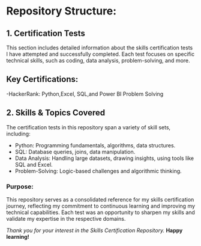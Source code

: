 # Repository Structure:
## 1. Certification Tests
This section includes detailed information about the skills certification tests I have attempted and successfully completed. Each test focuses on specific technical skills, such as coding, data analysis, problem-solving, and more.

## Key Certifications:

-HackerRank: Python,Excel, SQL,and Power BI Problem Solving

## 2. Skills & Topics Covered
The certification tests in this repository span a variety of skill sets, including:

- Python: Programming fundamentals, algorithms, data structures.
- SQL: Database queries, joins, data manipulation.
- Data Analysis: Handling large datasets, drawing insights, using tools like SQL and Excel.
- Problem-Solving: Logic-based challenges and algorithmic thinking.
### Purpose:
This repository serves as a consolidated reference for my skills certification journey, reflecting my commitment to continuous learning and improving my technical capabilities. Each test was an opportunity to sharpen my skills and validate my expertise in the respective domains.

*Thank you for your interest in the Skills Certification Repository.*  **Happy learning!**
